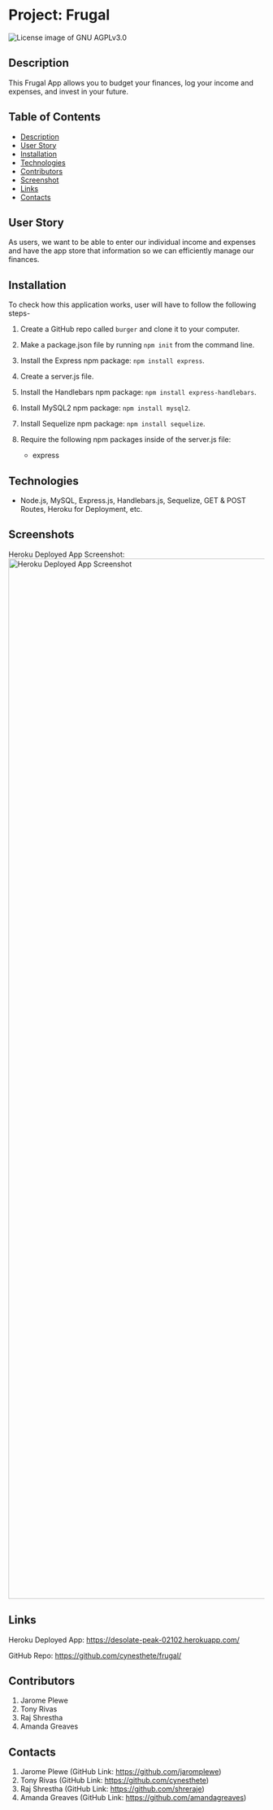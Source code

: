 # Project: Frugal

<img src="https://img.shields.io/badge/License-GNU AGPLv3.0-blue.svg" alt="License image of GNU AGPLv3.0" />
  
## Description
This Frugal App allows you to budget your finances, log your income and expenses, and invest in your future.

## Table of Contents
* [Description](#description)
* [User Story](#userstory)
* [Installation](#installation)
* [Technologies](#technologies)
* [Contributors](#contributors)
* [Screenshot](#screenshot)
* [Links](#links)
* [Contacts](#contacts)

## User Story
As users, we want to be able to enter our individual income and expenses and have the app store that information so we can efficiently manage our finances.


## Installation
To check how this application works, user will have to follow the following steps-

1. Create a GitHub repo called `burger` and clone it to your computer.

2. Make a package.json file by running `npm init` from the command line.

3. Install the Express npm package: `npm install express`.

4. Create a server.js file.

5. Install the Handlebars npm package: `npm install express-handlebars`.

6. Install MySQL2 npm package: `npm install mysql2`.

7. Install Sequelize npm package: `npm install sequelize`.

8. Require the following npm packages inside of the server.js file:
   * express

## Technologies
- Node.js, MySQL, Express.js, Handlebars.js, Sequelize, GET & POST Routes, Heroku for Deployment, etc.

## Screenshots
Heroku Deployed App Screenshot: 
<img width="2045" alt="Heroku Deployed App Screenshot" src="https://user-images.githubusercontent.com/61192734/98293303-edb12e00-1f62-11eb-9a5f-2fe00f02af7a.png">

## Links
Heroku Deployed App: https://desolate-peak-02102.herokuapp.com/


GitHub Repo: https://github.com/cynesthete/frugal/

## Contributors
1. Jarome Plewe
2. Tony Rivas
3. Raj Shrestha
4. Amanda Greaves

## Contacts
1. Jarome Plewe (GitHub Link: https://github.com/jaromplewe)
2. Tony Rivas (GitHub Link: https://github.com/cynesthete)
3. Raj Shrestha (GitHub Link: https://github.com/shreraje)
4. Amanda Greaves (GitHub Link: https://github.com/amandagreaves)
